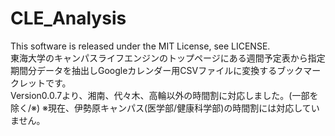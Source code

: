 CLE_Analysis
======================
This software is released under the MIT License, see LICENSE.  
東海大学のキャンパスライフエンジンのトップページにある週間予定表から指定期間分データを抽出しGoogleカレンダー用CSVファイルに変換するブックマークレットです。  
Version0.0.7より、湘南、代々木、高輪以外の時間割に対応しました。(一部を除く/※)
※現在、伊勢原キャンパス(医学部/健康科学部)の時間割には対応していません。
